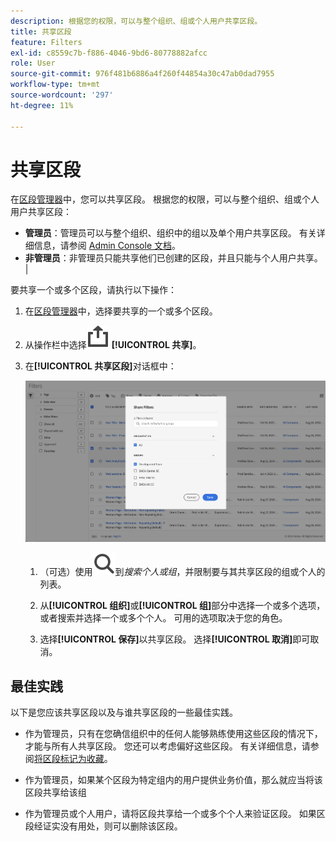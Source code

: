 ```yaml
---
description: 根据您的权限，可以与整个组织、组或个人用户共享区段。
title: 共享区段
feature: Filters
exl-id: c8559c7b-f886-4046-9bd6-80778882afcc
role: User
source-git-commit: 976f481b6886a4f260f44854a30c47ab0dad7955
workflow-type: tm+mt
source-wordcount: '297'
ht-degree: 11%

---
```


# 共享区段

在[区段管理器](manage-filters.md)中，您可以共享区段。 根据您的权限，可以与整个组织、组或个人用户共享区段：

* **管理员**：管理员可以与整个组织、组织中的组以及单个用户共享区段。 有关详细信息，请参阅 [Admin Console 文档](https://helpx.adobe.com/cn/enterprise/using/manage-products.html)。
* **非管理员**：非管理员只能共享他们已创建的区段，并且只能与个人用户共享。 |

要共享一个或多个区段，请执行以下操作：

1. 在[区段管理器](manage-filters.md)中，选择要共享的一个或多个区段。
1. 从操作栏中选择![共享](/help/assets/icons/ShareAlt.svg) **[!UICONTROL 共享]**。
1. 在&#x200B;**[!UICONTROL 共享区段]**&#x200B;对话框中：

   ![共享区段对话框](assets/share-filter-dialog.png)

   1. （可选）使用![搜索](/help/assets/icons/Search.svg)到&#x200B;*搜索个人或组*，并限制要与其共享区段的组或个人的列表。

   1. 从&#x200B;**[!UICONTROL 组织]**&#x200B;或&#x200B;**[!UICONTROL 组]**&#x200B;部分中选择一个或多个选项，或者搜索并选择一个或多个个人。 可用的选项取决于您的角色。

   1. 选择&#x200B;**[!UICONTROL 保存]**&#x200B;以共享区段。 选择&#x200B;**[!UICONTROL 取消]**&#x200B;即可取消。

## 最佳实践

以下是您应该共享区段以及与谁共享区段的一些最佳实践。

* 作为管理员，只有在您确信组织中的任何人能够熟练使用这些区段的情况下，才能与所有人共享区段。 您还可以考虑偏好这些区段。 有关详细信息，请参阅[将区段标记为收藏](filters-favorite.md)。

* 作为管理员，如果某个区段为特定组内的用户提供业务价值，那么就应当将该区段共享给该组

* 作为管理员或个人用户，请将区段共享给一个或多个个人来验证区段。 如果区段经证实没有用处，则可以删除该区段。
